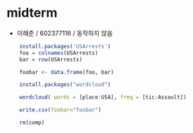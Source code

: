 # midterm

- 이해준 / 602377116 / 동작하지 않음
```r
    install.packages('USArrests')
    foo = colnames(USArrests)
    bar = row(USArrests)

    foobar <- data.frame(foo, bar)

    install.packages("wordcloud")

    wordcloud( words = [place:USA], freq = [tic:Assault])

    write.csv(foobar="foobar")

    rm(comp)
```
